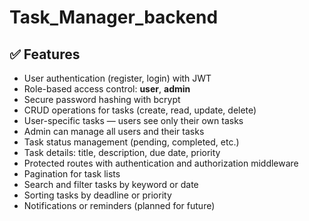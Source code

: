 # Task_Manager_backend

## ✅ Features

- User authentication (register, login) with JWT
- Role-based access control: **user**, **admin**
- Secure password hashing with bcrypt
- CRUD operations for tasks (create, read, update, delete)
- User-specific tasks — users see only their own tasks
- Admin can manage all users and their tasks
- Task status management (pending, completed, etc.)
- Task details: title, description, due date, priority
- Protected routes with authentication and authorization middleware
- Pagination for task lists
- Search and filter tasks by keyword or date
- Sorting tasks by deadline or priority
- Notifications or reminders (planned for future)
